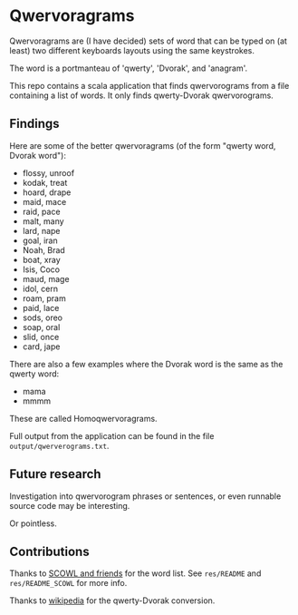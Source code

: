 Qwervoragrams
=============
Qwervoragrams are (I have decided) sets of word that can be typed on
(at least) two different keyboards layouts using the same keystrokes.

The word is a portmanteau of 'qwerty', 'Dvorak', and 'anagram'.

This repo contains a scala application that finds qwervorograms from a
file containing a list of words. It only finds qwerty-Dvorak qwervorograms.


Findings
--------
Here are some of the better qwervoragrams (of the form "qwerty word,
Dvorak word"):

* flossy, unroof
* kodak, treat
* hoard, drape
* maid, mace
* raid, pace
* malt, many
* lard, nape
* goal, iran
* Noah, Brad
* boat, xray
* Isis, Coco
* maud, mage
* idol, cern
* roam, pram
* paid, lace
* sods, oreo
* soap, oral
* slid, once
* card, jape

There are also a few examples where the Dvorak word is the same as
the qwerty word:

* mama
* mmmm

These are called Homoqwervoragrams.

Full output from the application can be found in the file `output/qwerverograms.txt`.


Future research
---------------
Investigation into qwervorogram phrases or sentences, or
even runnable source code may be interesting.

Or pointless.


Contributions
-------------
Thanks to [SCOWL and friends][scowl] for the word list. See `res/README`
and `res/README_SCOWL` for more info.

Thanks to [wikipedia][wiki-dvorak-encoding] for the qwerty-Dvorak conversion.


[scowl]: http://wordlist.aspell.net/
[wiki-dvorak-encoding]: https://en.wikipedia.org/wiki/Dvorak_encoding
